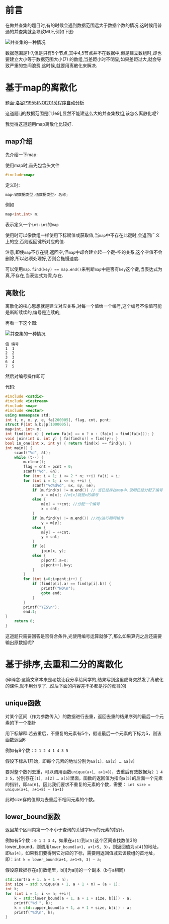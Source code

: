 # 前言
在做并查集的题目时,有的时候会遇到数据范围远大于数据个数的情况,这时候用普通的并查集就会导致MLE,例如下图:


![并查集的一种情况][1]

数据范围是1-7,但是只有5个节点,其中4,5节点并不在数据中,但是建立数组时,却也要建立大小等于数据范围大小(7)
的数组,当差距小时不明显,如果差距过大,就会导致严重的空间浪费,这时候,就要用离散化来解决.

# 基于map的离散化

题面:[洛谷P1955(NOI2015)程序自动分析](https://www.luogu.com.cn/problem/P1955)

这道题i,j的数据范围是[1,1e9],显然不能建这么大的并查集数组,该怎么离散化呢?

我觉得这道题用map离散化比较好.

## map介绍

先介绍一下map:

使用map时,首先包含头文件
```c++
#include<map>
```
定义时:
```c++
map<键数据类型,值数据类型> 名称;
```
例如
```c++
map<int,int> m;
```
表示定义一个`int-int`的`map`

使用时可以像数组一样使用下标赋值或获取值,当`map`中不存在此键时,会返回广义上的空,否则返回键所对应的值.

注意,即使`map`不存在键,返回空,但`map`中却会建立起一个键-空的关系,这个空值不会删除,所以必须处理好,否则会拖慢速度.

可以使用`map.find(key) == map.end()`来判断`map`中是否有`key`这个键,当表达式为真,不存在,当表达式为假,存在.

## 离散化

离散化的核心思想就是建立对应关系,对每一个值给一个编号,这个编号不像值可能是断断续续的,编号是连续的,

再看一下这个图:

![并查集的一种情况][1]

```
值 编号
1  1
2  2
3  3
6  4
7  5
```
然后对编号操作即可

代码:

```c++
#include <cstdio>
#include <iostream>
#include <map>
#include <vector>
using namespace std;
int t, n, x, y, e, fa[200005], flag, cnt, pcnt;
struct P{int a,b;}p[1000005];
map<int, int> m;
int find(int x) { return fa[x] == x ? x : (fa[x] = find(fa[x])); }
void join(int x, int y) { fa[find(x)] = find(y); }
bool in_one(int x, int y) { return find(x) == find(y); }
int main() {
    scanf("%d", &t);
    while (t--) {
        m.clear();
        flag = cnt = pcnt = 0;
        scanf("%d", &n);
        for (int i = 1; i <= 2 * n; ++i) fa[i] = i;
        for (int i = 1; i <= n; ++i) {
            scanf("%d%d%d", &x, &y, &e);
            if (m.find(x) != m.end()) // 当已经存在map中.说明已经分配了编号
                x = m[x]; //m[x]就是x的编号
            else {
                m[x] = ++cnt; //分配一个编号
                x = cnt; 
            }
            if (m.find(y) != m.end()) //对y进行相同操作
                y = m[y]; 
            else {
                m[y] = ++cnt;
                y = cnt;
            } 
            if (e) 
                join(x, y);
            else {
                p[pcnt].a=x;
                p[pcnt++].b=y;
            }
        }
        for (int i=0;i<pcnt;i++) {
            if (find(p[i].a) == find(p[i].b)) {
                printf("NO\n");
                goto end;
            }
        }
        printf("YES\n");
        end:1;
}
    return 0;
}
```

这道题只需要回答是否符合条件,光使用编号运算就够了,那么如果算完之后还需要输出原数据呢?

# 基于排序,去重和二分的离散化

(碎碎念:这篇文章本来是老姚让我分享给同学的,结果写到这里虎哥突然发了离散化的课件,就不用分享了...然后下面的内容差不多都是抄的虎哥的)

## unique函数

对某个区间（作为参数传入）的数据进行去重，返回去重的结果序列的最后一个元素的下一个指针

用下标解释:若去重后，不重复的元素有5个，假设最后一个元素的下标为5，则该函数返回6

例如有8个数：`2 1 2 4 1 4 3 5`

假设下标从1开始，即每个元素的地址分别为`&a[1]，&a[2] … &a[8]`

要对整个数列去重，可以调用函数`unique(a+1, a+1+8)`，去重后有效数据为`2 1 4 3 5`，分别存在`[1], a[2] … a[5]`里面，函数的返回值为指向`a[5]`的后面一个元素的指针，即`&a[6]`。因此我们要求不重复的元素的个数，需要：
`int size = unique(a+1, a+1+8) – (a+1)`

此时size存的值即为去重后不相同元素的个数。

## lower_bound函数

返回某个区间内第一个不小于查询的关键字key的元素的指针。

例如有5个数：`0 1 2 3 4`，如果在`a[1]`到`a[5]`这个区间查找数值3的lower_bound，则调用`lower_bound(a+1, a+1+5, 3)`，则返回值为`a[4]`的地址，即`&a[4]`，如果我们要得到它对应的下标，需要用返回值减去该数组的首地址，即：`int k = lower_bound(a+1, a+1+5, 3) – a;`

假设原数据存在a[i]数组里，b[i]为a[i]的一个副本（b与a相同）

```c++
std::sort(a + 1, a + 1 + n);
int size = std::unique(a + 1, a + 1 + n) – (a + 1);
int k;
for (int i = 1; i <= n; ++i){
    k = std::lower_bound(a + 1, a + 1 + size, b[i]) - a;
    printf("%d ", k);
    k = std::upper_bound(a + 1, a + 1 + size, b[i]) - a;
    printf("%d\n", k);
}
```


  [1]: https://img2020.cnblogs.com/blog/1975074/202003/1975074-20200326095900621-880716830.png